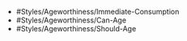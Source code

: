 - #Styles/Ageworthiness/Immediate-Consumption
- #Styles/Ageworthiness/Can-Age
- #Styles/Ageworthiness/Should-Age